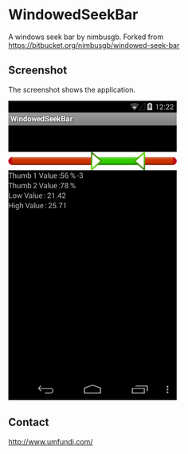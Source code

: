 # WindowedSeekBar

A windows seek bar by nimbusgb.
Forked from https://bitbucket.org/nimbusgb/windowed-seek-bar


## Screenshot

The screenshot shows the application.

![WindowedSeekBar](screenshot.png "WindowedSeekBar")


## Contact

http://www.umfundi.com/
